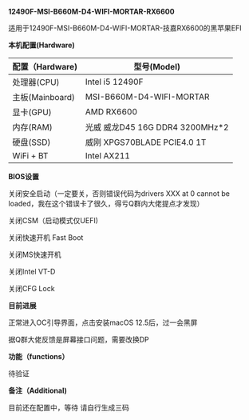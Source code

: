 **12490F-MSI-B660M-D4-WIFI-MORTAR-RX6600**

适用于12490F-MSI-B660M-D4-WIFI-MORTAR-技嘉RX6600的黑苹果EFI

**本机配置(Hardware)**


**配置（Hardware)**|**型号(Model)**
|------|------|
处理器(CPU)|Intel i5 12490F
主板(Mainboard)|MSI-B660M-D4-WIFI-MORTAR
显卡(GPU)|AMD RX6600
内存(RAM)|光威 威龙D45 16G DDR4 3200MHz*2
硬盘(SSD)|威刚 XPGS70BLADE PCIE4.0 1T
WiFi + BT| Intel AX211

**BIOS设置**

关闭安全启动（一定要关，否则错误代码为drivers XXX at 0 cannot be loaded，我在这个错误卡了很久，得亏Q群内大佬提点才发现）

关闭CSM（启动模式仅UEFI)

关闭快速开机 Fast Boot

关闭MS快速开机

关闭Intel VT-D

关闭CFG Lock

**目前进展**

正常进入OC引导界面，点击安装macOS 12.5后，过一会黑屏

据Q群大佬反馈是屏幕接口问题，需要改换DP

**功能（functions）**

待验证

**备注（Additional)**

目前还在配置中，等待
请自行生成三码




